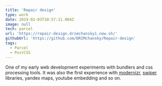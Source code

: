 ```yaml
---
title: 'Repair design'
type: work
date: 2019-02-03T10:57:11.004Z
image: null
tech: parcel
url: 'https://repair-design.drimchansky1.now.sh/'
githubUrl: 'https://github.com/DRIMchansky/Repair-design'
tags:
  - Parcel
  - PostCSS
---
```


One of my early web development experiments with bundlers and css processing tools. It was also the first experience with [modernizr](https://modernizr.com/), [swiper](https://swiperjs.com/) libraries, yandex maps, youtube embedding and so on.
